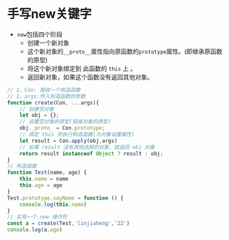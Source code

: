 # 手写new关键字
+ `new`包括四个阶段
    - 创建一个新对象
    - 这个新对象的`__proto__`属性指向原函数的`prototype`属性。(即继承原函数的原型)
    - 将这个新对象绑定到 此函数的 `this` 上 。 
    - 返回新对象，如果这个函数没有返回其他对象。

```js
// 1、Con: 接收一个构造函数
// 2、args:传入构造函数的参数 
function create(Con, ...args){
    // 创建空对象
    let obj = {};
    // 设置空对象的原型(链接对象的原型)
    obj._proto_ = Con.prototype;
    // 绑定 this 并执行构造函数(为对象设置属性)
    let result = Con.apply(obj,args)
    // 如果 result 没有其他选择的对象，就返回 obj 对象 
    return result instanceof Object ? result : obj;
}
// 构造函数
function Test(name, age) {
    this.name = name
    this.age = age
}
Test.prototype.sayName = function () {
    console.log(this.name)
}
// 实现一个 new 操作符
const a = create(Test,'linjiaheng','22') 
console.log(a.age)
```